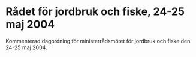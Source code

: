 # Rådet för jordbruk och fiske, 24-25 maj 2004

Kommenterad dagordning för ministerrådsmötet för jordbruk och fiske den 24\-25 maj 2004\.
